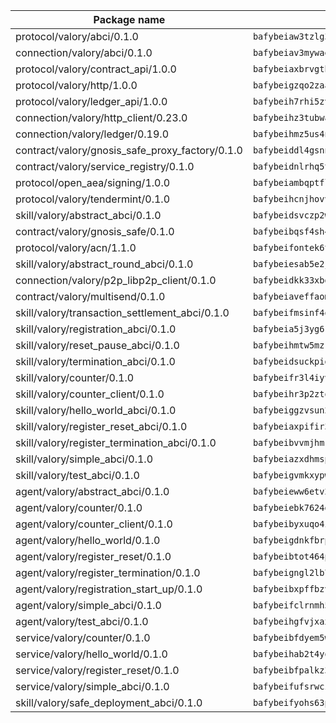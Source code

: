 | Package name                                                  | Package hash                                                  |
| ------------------------------------------------------------- | ------------------------------------------------------------- |
| protocol/valory/abci/0.1.0                                    | `bafybeiaw3tzlg3rkvnn5fcufblktmfwngmxugn4yo7pyjp76zz6aqtqcay` |
| connection/valory/abci/0.1.0                                  | `bafybeiav3mywaeik35huowg6vjekllqiaeorxlc6eesc6aftlb7msh6mdu` |
| protocol/valory/contract_api/1.0.0                            | `bafybeiaxbrvgtbdrh4lslskuxyp4awyr4whcx3nqq5yrr6vimzsxg5dy64` |
| protocol/valory/http/1.0.0                                    | `bafybeigzqo2zaakcjtzzsm6dh4x73v72xg6ctk6muyp5uq5ueb7y34fbxy` |
| protocol/valory/ledger_api/1.0.0                              | `bafybeih7rhi5zvfvwakx5ifgxsz2cfipeecsh7bm3gnudjxtvhrygpcftq` |
| connection/valory/http_client/0.23.0                          | `bafybeihz3tubwado7j3wlivndzzuj3c6fdsp4ra5r3nqixn3ufawzo3wii` |
| connection/valory/ledger/0.19.0                               | `bafybeihmz5us4ntmzvgikpkx4tththrl7zvou4uiebvletdeliidiuhi6m` |
| contract/valory/gnosis_safe_proxy_factory/0.1.0               | `bafybeiddl4gsnngdztzmgvxka72horqcyh6pgdkb6jz3w6ephf2wx6kjie` |
| contract/valory/service_registry/0.1.0                        | `bafybeidnlrhq5tphu2bao4uslpku77qpbkyuifm2ov2w6gl36heee4ivuq` |
| protocol/open_aea/signing/1.0.0                               | `bafybeiambqptflge33eemdhis2whik67hjplfnqwieoa6wblzlaf7vuo44` |
| protocol/valory/tendermint/0.1.0                              | `bafybeihcnjhovvyyfbkuw5sjyfx2lfd4soeocfqzxz54g67333m6nk5gxq` |
| skill/valory/abstract_abci/0.1.0                              | `bafybeidsvczp2wdu63eic7ytv2tdioscr2flaqfys755j5775xqotxqd54` |
| contract/valory/gnosis_safe/0.1.0                             | `bafybeibqsf4sh4f4lshbxnwapzxuul6ywzgq4nfoxd7wye6s3ncb5amlvq` |
| protocol/valory/acn/1.1.0                                     | `bafybeifontek6tvaecatoauiule3j3id6xoktpjubvuqi3h2jkzqg7zh7a` |
| skill/valory/abstract_round_abci/0.1.0                        | `bafybeiesab5e2jyhkbtvjdyb3zwgrqz2flj6w63nixdgn5rnuyapcivx3a` |
| connection/valory/p2p_libp2p_client/0.1.0                     | `bafybeidkk33xbga54szmitk6uwsi3ef56hbbdbuasltqtiyki34hgfpnxa` |
| contract/valory/multisend/0.1.0                               | `bafybeiaveffaomsnmsc5hx62o77u7ilma6eipox7m5lrwa56737ektva3i` |
| skill/valory/transaction_settlement_abci/0.1.0                | `bafybeifmsinf4qluyyl7kl6usylfph4gqgukwpq3m545dlz2jsbccf3en4` |
| skill/valory/registration_abci/0.1.0                          | `bafybeia5j3yg6kjxcdojwovaf5w23triiq5pfvy6pvp3jsfm5zgi4oglym` |
| skill/valory/reset_pause_abci/0.1.0                           | `bafybeihmtw5mzrf5kactajgndwivv5u4ytrjqowofrg6bf7b2d7qrb3b6m` |
| skill/valory/termination_abci/0.1.0                           | `bafybeidsuckpidod5rhfs3fxfm7y2cg5g2qhincxtjvlriwecfe2auahcu` |
| skill/valory/counter/0.1.0                                    | `bafybeifr3l4iyvqrchakm2g4schotbbuh5efghro6jm7iearsdkkicjioy` |
| skill/valory/counter_client/0.1.0                             | `bafybeihr3p2ztqpbgzuo4xi7gwq4hjcc3khibirritnxkajaugshlzxjke` |
| skill/valory/hello_world_abci/0.1.0                           | `bafybeiggzvsun2ckwk6h43nlsndqbdzu7j3zvjiczacjyqthykwd3yvogu` |
| skill/valory/register_reset_abci/0.1.0                        | `bafybeiaxpifir3ikzym7xe5cetf6hadfbtlhjnwtlabo5xztjsdozkaa74` |
| skill/valory/register_termination_abci/0.1.0                  | `bafybeibvvmjhmrxeb6do7g5hiw43246q6oaflwpzafrlbx5wmf3nkntwle` |
| skill/valory/simple_abci/0.1.0                                | `bafybeiazxdhmspnbwthh2y3l6o4j5w4dwk36bizxjbbmy6udzbpva457pa` |
| skill/valory/test_abci/0.1.0                                  | `bafybeigvmkxypwvruivisozzwfnzt47we3k4lfmbjjfnz7fshqangntymy` |
| agent/valory/abstract_abci/0.1.0                              | `bafybeieww6etv27hv7jp5jphkf57qogsbaszts3l7yxs2lks6jsjju64mi` |
| agent/valory/counter/0.1.0                                    | `bafybeiebk7624gk4uh43mnaktxidkqzzcywsb3bh2xgxihqarjhj5h24wy` |
| agent/valory/counter_client/0.1.0                             | `bafybeibyxuqo4itomksd6wvr3loblr2ba4jxa4x3wvtgr3rofpl5xueaaa` |
| agent/valory/hello_world/0.1.0                                | `bafybeigdnkfbrpkkznalirxk52sz4p7qbhvx2gt6j4es3dhv7migxavnjy` |
| agent/valory/register_reset/0.1.0                             | `bafybeibtot464p4w2vpxhcpj4zvdm7mzfvx6hl5rkqmid2gr72ktxqvgfi` |
| agent/valory/register_termination/0.1.0                       | `bafybeigngl2lb7wicljpdypwbit57akujgdrdvxlxwds2w2vkelefefhdq` |
| agent/valory/registration_start_up/0.1.0                      | `bafybeibxpffbzv4xbqj3hmw63yrzdlkbqiuitpp32f2dyn7p4itg5dpm2y` |
| agent/valory/simple_abci/0.1.0                                | `bafybeifclrnmh5bfvkjbowfsbj3barhhbqhkm7qobeclfxpnihp6yolxf4` |
| agent/valory/test_abci/0.1.0                                  | `bafybeihgfvjxax3w4bxnpmx2ziqhju77n6ceg6bfsirerjjeozejclib54` |
| service/valory/counter/0.1.0                                  | `bafybeibfdyem5w3kcjdljsilvjxwrbmyo2igafx3zg6i3vteh5donsm434` |
| service/valory/hello_world/0.1.0                              | `bafybeihab2t4yqiajgcj4bhb6gowajjq2huefs5ksgo37irfabtlbb44we` |
| service/valory/register_reset/0.1.0                           | `bafybeibfpalkz36iywjlovin2xlu6aqr26yg6mkwcsau3iin2mnsryltva` |
| service/valory/simple_abci/0.1.0                              | `bafybeifufsrwczwwx5h3euwlsfdvy5udo4kudok2am6lsojlyfs6umhyle` |
| skill/valory/safe_deployment_abci/0.1.0                       | `bafybeifyohs63p7tju6fmynwuo6bfoaqrmcjrh7duqbv2z5d2xnfh425ou` |
